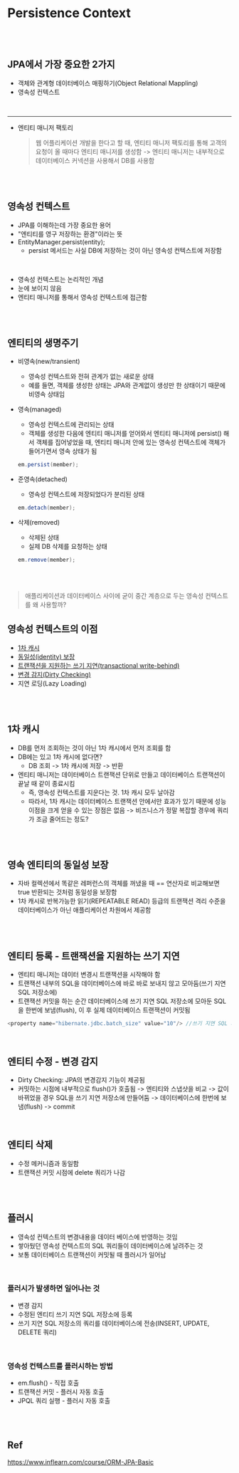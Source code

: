 # Persistence Context

<br>
<br>


## JPA에서 가장 중요한 2가지
* 객체와 관계형 데이터베이스 매핑하기(Object Relational Mappling)
* 영속성 컨텍스트

<br>


----
* 엔티티 매니저 팩토리
	> 웹 어플리케이션 개발을 한다고 할 때, 엔티티 매니저 팩토리를 통해 고객의 요청이 올 때마다 엔티티 매니저를 생성함 -> 엔티티 매니저는 내부적으로 데이터베이스 커넥션을 사용해서 DB를 사용함

<br>
<br>

## 영속성 컨텍스트
* JPA를 이해하는데 가장 중요한 용어
* "엔티티를 영구 저장하는 환경"이라는 뜻
* EntityManager.persist(entity);
	* persist 메서드는 사실 DB에 저장하는 것이 아닌 영속성 컨텍스트에 저장함

<br>

* 영속성 컨텍스트는 논리적인 개념
* 눈에 보이지 않음
* 엔티티 매니저를 통해서 영속성 컨텍스트에 접근함

<br>
<br>

## 엔티티의 생명주기
* 비영속(new/transient)
	* 영속성 컨텍스트와 전혀 관계가 없는 새로운 상태
	* 예를 들면, 객체를 생성한 상태는 JPA와 관계없이 생성만 한 상태이기 때문에 비영속 상태임
* 영속(managed)
	* 영속성 컨텍스트에 관리되는 상태
	* 객체를 생성한 다음에 엔티티 매니저를 얻어와서 엔티티 매니저에 persist() 해서 객체를 집어넣었을 때, 엔티티 매니저 안에 있는 영속성 컨텍스트에 객체가 들어가면서 영속 상태가 됨

	```java
	em.persist(member);
	```
   
* 준영속(detached)
	* 영속성 컨텍스트에 저장되었다가 분리된 상태

	```java
	em.detach(member);
	```
    
* 삭제(removed)
	* 삭제된 상태
	* 실제 DB 삭제를 요청하는 상태
	```java
	em.remove(member);
	```

<br>
<br>

> 애플리케이션과 데이터베이스 사이에 굳이 중간 계층으로 두는 영속성 컨텍스트를 왜 사용할까?  
## 영속성 컨텍스트의 이점 
* [1차 캐시](#1차-캐시)
* [동일성(identity) 보장](#영속-엔티티의-동일성-보장)
* [트랜잭션을 지원하는 쓰기 지연(transactional write-behind)](#엔티티-등록---트랜잭션을-지원하는-쓰기-지연)
* [변경 감지(Dirty Checking)](#엔티티-수정---변경-감지)
* 지연 로딩(Lazy Loading)


<br>
<br>

## 1차 캐시
* DB를 먼저 조회하는 것이 아닌 1차 캐시에서 먼저 조회를 함
* DB에는 있고 1차 캐시에 없다면?
	* DB 조회 -> 1차 캐시에 저장 -> 반환 
* 엔티티 매니저는 데이터베이스 트랜잭션 단위로 만들고 데이터베이스 트랜잭션이 끝날 때 같이 종료시킴
	* 즉, 영속성 컨텍스트를 지운다는 것. 1차 캐시 모두 날아감
	* 따라서, 1차 캐시는 데이터베이스 트랜잭션 안에서만 효과가 있기 때문에 성능 이점을 크게 얻을 수 있는 장점은 없음 -> 비즈니스가 정말 복잡할 경우에 쿼리가 조금 줄어드는 정도?

<br>
<br>


## 영속 엔티티의 동일성 보장
* 자바 컬렉션에서 똑같은 레퍼런스의 객체를 꺼냈을 때 == 연산자로 비교해보면 true 반환되는 것처럼 동일성을 보장함
* 1차 캐시로 반복가능한 읽기(REPEATABLE READ) 등급의 트랜잭션 격리 수준을 데이터베이스가 아닌 애플리케이션 차원에서 제공함

<br>
<br>


## 엔티티 등록 - 트랜잭션을 지원하는 쓰기 지연
* 엔티티 매니저는 데이터 변경시 트랜잭션을 시작해야 함
* 트랜잭션 내부의 SQL을 데이터베이스에 바로 바로 보내지 않고 모아둠(쓰기 지연 SQL 저장소에)
* 트랜잭션 커밋을 하는 순간 데이터베이스에 쓰기 지연 SQL 저장소에 모아둔 SQL을 한번에 보냄(flush), 이 후 실제 데이터베이스 트랜잭션이 커밋됨
```java
<property name="hibernate.jdbc.batch_size" value="10"/> //쓰기 지연 SQL 저장소의 쿼리를 트랜잭션 커밋했을 때 한번에 모아서 보내는 옵션
```

<br>


## 엔티티 수정 - 변경 감지
* Dirty Checking: JPA의 변경감지 기능이 제공됨
* 커밋하는 시점에 내부적으로 flush()가 호출됨 -> 엔티티와 스냅샷을 비교 -> 값이 바뀌었을 경우 SQL을 쓰기 지연 저장소에 만들어둠 -> 데이터베이스에 한번에 보냄(flush) -> commit

<br>

## 엔티티 삭제
* 수정 메커니즘과 동일함
* 트랜잭션 커밋 시점에 delete 쿼리가 나감


<br>
<br>


## 플러시
* 영속성 컨텍스트의 변경내용을 데이터 베이스에 반영하는 것임
* 쌓아뒀던 영속성 컨텍스트의 SQL 쿼리들이 데이터베이스에 날려주는 것
* 보통 데이터베이스 트랜잭션이 커밋될 때 플러시가 일어남

<br>

### 플러시가 발생하면 일어나는 것
* 변경 감지
* 수정된 엔티티 쓰기 지연 SQL 저장소에 등록
* 쓰기 지연 SQL 저장소의 쿼리를 데이터베이스에 전송(INSERT, UPDATE, DELETE 쿼리)

<br>

### 영속성 컨텍스트를 플러시하는 방법
* em.flush() - 직접 호출
* 트랜잭션 커밋 - 플러시 자동 호출
* JPQL 쿼리 실행 - 플러시 자동 호출


<br>
<br>

## Ref
https://www.inflearn.com/course/ORM-JPA-Basic
